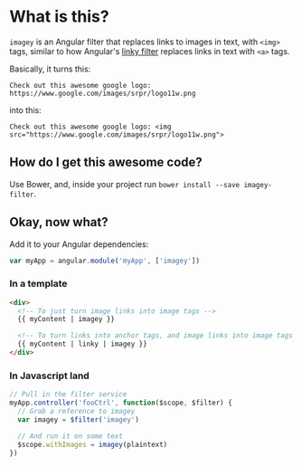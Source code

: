 # What is this?
`imagey` is an Angular filter that replaces links to images in text, with `<img>`
tags, similar to how Angular's [linky filter](http://docs.angularjs.org/api/ngSanitize/filter/linky)
replaces links in text with `<a>` tags.

Basically, it turns this:

```
Check out this awesome google logo: https://www.google.com/images/srpr/logo11w.png
```

into this:

```
Check out this awesome google logo: <img src="https://www.google.com/images/srpr/logo11w.png">
```

## How do I get this awesome code?
Use Bower, and, inside your project run `bower install --save imagey-filter`.

## Okay, now what?
Add it to your Angular dependencies:

``` javascript
var myApp = angular.module('myApp', ['imagey'])
```

### In a template
``` html
<div>
  <!-- To just turn image links into image tags -->
  {{ myContent | imagey }}

  <!-- To turn links into anchor tags, and image links into image tags -->
  {{ myContent | linky | imagey }}
</div>
```

### In Javascript land
``` javascript
// Pull in the filter service
myApp.controller('fooCtrl', function($scope, $filter) {
  // Grab a reference to imagey
  var imagey = $filter('imagey')

  // And run it on some text
  $scope.withImages = imagey(plaintext)
})
```
